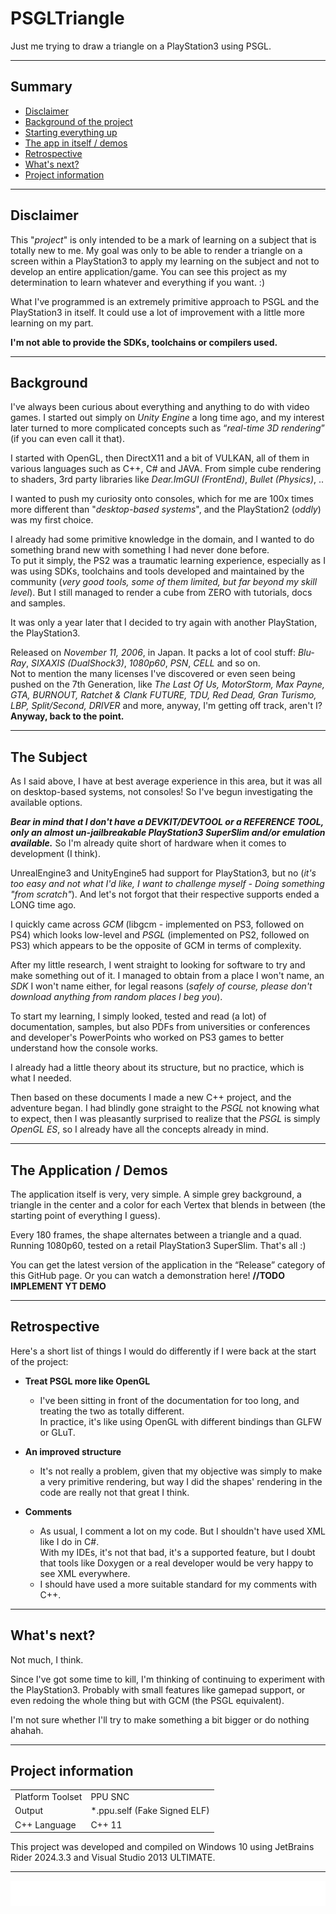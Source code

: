 # PSGLTriangle
Just me trying to draw a triangle on a PlayStation3 using PSGL.
<hr>

## Summary

<!--ts-->
* [Disclaimer](#disclaimer)
* [Background of the project](#background)
* [Starting everything up](#the-subject)
* [The app in itself / demos](#the-application--demos)
* [Retrospective](#retrospective)
* [What's next?](#whats-next)
* [Project information](#project-information)
<!--te-->
<hr>

## Disclaimer

<div>
This "<i>project</i>" is only intended to be a mark of learning on a subject that is totally new to me.
My goal was only to be able to render a triangle on a screen within a PlayStation3 to apply my learning 
on the subject and not to develop an entire application/game.
You can see this project as my determination to learn whatever and everything if you want. :)

What I've programmed is an extremely primitive approach to PSGL and the PlayStation3 in itself.
It could use a lot of improvement with a little more learning on my part.

<strong>I'm not able to provide the SDKs, toolchains or compilers used.</strong>
</div>
<hr>

## Background

<div>
<p>I've always been curious about everything and anything to do with video games. 
I started out simply on <i>Unity Engine</i> a long time ago, and my interest later turned 
to more complicated concepts such as “<i>real-time 3D rendering</i>” (if you can even call it that).<br/>

I started with OpenGL, then DirectX11 and a bit of VULKAN, all of them in various languages such as C++, C# and JAVA. 
From simple cube rendering to shaders, 3rd party libraries like <i>Dear.ImGUI (FrontEnd)</i>, <i>Bullet (Physics)</i>, ..</p>
</div>

<div>
<p>I wanted to push my curiosity onto consoles, 
which for me are 100x times more different than "<i>desktop-based systems</i>", and the PlayStation2 (<i>oddly</i>) was my first choice.</p>

<p>I already had some primitive knowledge in the domain, and I wanted to do something brand new with something I had never done before.<br/>
To put it simply, the PS2 was a traumatic learning experience, especially as I was using SDKs, toolchains and tools developed 
and maintained by the community (<i>very good tools, some of them limited, but far beyond my skill level</i>). 
But I still managed to render a cube from ZERO with tutorials, docs and samples.</p>
</div>

<div>
<p>It was only a year later that I decided to try again with another PlayStation, the PlayStation3.</p>

<p>Released on <i>November 11, 2006</i>, in Japan. It packs a lot of cool stuff: 
<i>Blu-Ray</i>, <i>SIXAXIS (DualShock3)</i>, <i>1080p60</i>, <i>PSN</i>, <i>CELL</i> and so on.<br/>
Not to mention the many licenses I've discovered or even seen being pushed on the 7th Generation, 
like <i>The Last Of Us, MotorStorm, Max Payne, GTA, BURNOUT, Ratchet & Clank FUTURE, TDU, Red Dead, 
Gran Turismo, LBP, Split/Second, DRIVER</i> and more, anyway, I'm getting off track, aren't I?<br/>
<strong>Anyway, back to the point.</strong></p>
</div>
<hr>

## The Subject

<div>
<p>As I said above, I have at best average experience in this area, 
but it was all on desktop-based systems, not consoles! So I've begun investigating the available options.</p>
<strong><i>Bear in mind that I don't have a DEVKIT/DEVTOOL or a REFERENCE TOOL, 
only an almost un-jailbreakable PlayStation3 SuperSlim and/or emulation available.</i></strong>
So I'm already quite short of hardware when it comes to development (I think).<br/>

UnrealEngine3 and UnityEngine5 had support for PlayStation3, 
but no (<i>it's too easy and not what I'd like, I want to challenge myself - Doing something "from scratch"</i>).
And let's not forgot that their respective supports ended a LONG time ago.

I quickly came across <i>GCM</i> (libgcm - implemented on PS3, followed on PS4) 
which looks low-level and <i>PSGL</i> (implemented on PS2, followed on PS3) which appears to be 
the opposite of GCM in terms of complexity.

After my little research, I went straight to looking for software to try and make something out of it. 
I managed to obtain from a place I won't name, an <i>SDK</i> I won't name either, for legal reasons (<i>safely of course, 
please don't download anything from random places I beg you</i>).


To start my learning, I simply looked, tested and read (a lot) of documentation, samples,
but also PDFs from universities or conferences and developer's PowerPoints who worked on PS3 games 
to better understand how the console works. 

I already had a little theory about its structure, but no practice, which is what I needed.

Then based on these documents I made a new C++ project, and the adventure began.
I had blindly gone straight to the <i>PSGL</i> not knowing what to expect, then I was pleasantly 
surprised to realize that the <i>PSGL</i> is simply <i>OpenGL ES</i>, so I already have all the concepts already in mind.
</div>
<hr>

## The Application / Demos

<div>
The application itself is very, very simple.
A simple grey background, a triangle in the center and a color for each Vertex that blends in between
(the starting point of everything I guess).

Every 180 frames, the shape alternates between a triangle and a quad.
Running 1080p60, tested on a retail PlayStation3 SuperSlim.
That's all :)

You can get the latest version of the application in the “Release” category of this GitHub page.
Or you can watch a demonstration here! <strong>//TODO IMPLEMENT YT DEMO</strong>
</div>
<hr>

## Retrospective

<div>
Here's a short list of things I would do differently if I were back at the start of the project:</div>

<!--ts-->
* <strong>Treat PSGL more like OpenGL</strong>
  * I've been sitting in front of the documentation for too long, and treating the two as totally different.<br/>
    In practice, it's like using OpenGL with different bindings than GLFW or GLuT.
  
* <strong>An improved structure</strong>
  * It's not really a problem, given that my objective was simply to make a very 
    primitive rendering, but way I did the shapes' rendering in the code are 
    really not that great I think.

* <strong>Comments</strong>
    * As usual, I comment a lot on my code. But I shouldn't have used XML like I do in C#.<br/>
      With my IDEs, it's not that bad, it's a supported feature, but I doubt that tools like Doxygen 
      or a real developer would be very happy to see XML everywhere. 
    * I should have used a more suitable standard for my comments with C++.
<!--te-->
<hr>

## What's next?

<div>
Not much, I think.

Since I've got some time to kill, I'm thinking of continuing to experiment with the PlayStation3. 
Probably with small features like gamepad support, or even redoing the whole thing but with GCM (the PSGL equivalent).

I'm not sure whether I'll try to make something a bit bigger or do nothing ahahah.
</div>
<hr>

## Project information
<table>
    <tr>
        <td>Platform Toolset</td>
        <td>PPU SNC</td>
    </tr>
    <tr>
        <td>Output</td>
        <td>*.ppu.self (Fake Signed ELF)</td>
    </tr>
    <tr>
        <td>C++ Language</td>
        <td>C++ 11</td>
    </tr>
</table>

<p>This project was developed and compiled on Windows 10 using 
JetBrains Rider 2024.3.3 and Visual Studio 2013 ULTIMATE.</p>
<hr>

<div align="center"><img src="https://github.com/RedLinesNT/PSGLTriangle/blob/main/assets/logo_FAT2006.png" height="40" width="auto"></div>
